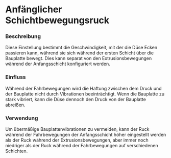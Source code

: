 Anfänglicher Schichtbewegungsruck
====
### **Beschreibung**
Diese Einstellung bestimmt die Geschwindigkeit, mit der die Düse Ecken passieren kann, während sie sich während der ersten Schicht über die Bauplatte bewegt. Dies kann separat von den Extrusionsbewegungen während der Anfangsschicht konfiguriert werden.

### **Einfluss**
Während der Fahrbewegungen wird die Haftung zwischen dem Druck und der Bauplatte nicht durch Vibrationen beeinträchtigt. Wenn die Bauplatte zu stark vibriert, kann die Düse dennoch den Druck von der Bauplatte abreißen.

### **Verwendung**
Um übermäßige Bauplattenvibrationen zu vermeiden, kann der Ruck während der Fahrbewegungen der Anfangsschicht höher eingestellt werden als der Ruck während der Extrusionsbewegungen, aber immer noch niedriger als der Ruck während der Fahrbewegungen auf verschiedenen Schichten.